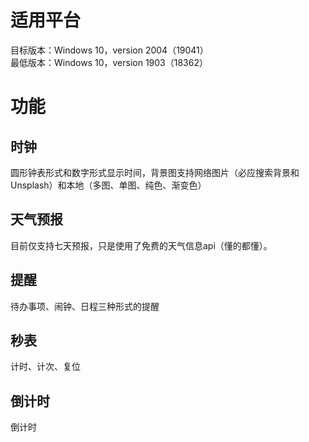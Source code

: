 # 适用平台
目标版本：Windows 10，version 2004（19041）  
最低版本：Windows 10，version 1903（18362）
# 功能
## 时钟
圆形钟表形式和数字形式显示时间，背景图支持网络图片（必应搜索背景和Unsplash）和本地（多图、单图、纯色、渐变色）
## 天气预报
目前仅支持七天预报，只是使用了免费的天气信息api（懂的都懂）。
## 提醒
待办事项、闹钟、日程三种形式的提醒
## 秒表
计时、计次、复位
## 倒计时
倒计时
